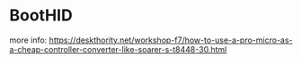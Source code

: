 # BootHID
more info: https://deskthority.net/workshop-f7/how-to-use-a-pro-micro-as-a-cheap-controller-converter-like-soarer-s-t8448-30.html
